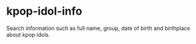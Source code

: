 # kpop-idol-info
 Search information such as full name, group, date of birth and birthplace about kpop idols. 
